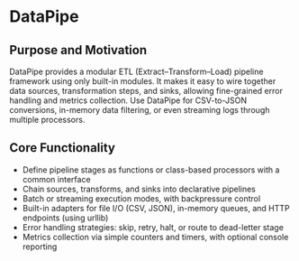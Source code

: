 # DataPipe

## Purpose and Motivation
DataPipe provides a modular ETL (Extract–Transform–Load) pipeline framework using only built-in modules. It makes it easy to wire together data sources, transformation steps, and sinks, allowing fine-grained error handling and metrics collection. Use DataPipe for CSV-to-JSON conversions, in-memory data filtering, or even streaming logs through multiple processors.

## Core Functionality
- Define pipeline stages as functions or class-based processors with a common interface  
- Chain sources, transforms, and sinks into declarative pipelines  
- Batch or streaming execution modes, with backpressure control  
- Built-in adapters for file I/O (CSV, JSON), in-memory queues, and HTTP endpoints (using urllib)  
- Error handling strategies: skip, retry, halt, or route to dead-letter stage  
- Metrics collection via simple counters and timers, with optional console reporting  

